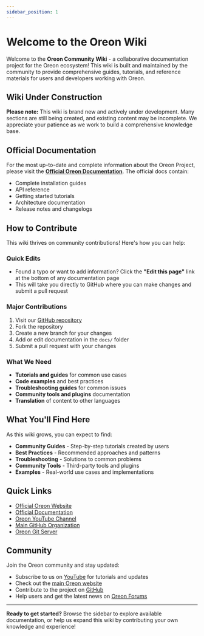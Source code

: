 ```yaml
---
sidebar_position: 1
---
```


# Welcome to the Oreon Wiki

Welcome to the **Oreon Community Wiki** - a collaborative documentation project for the Oreon ecosystem! This wiki is built and maintained by the community to provide comprehensive guides, tutorials, and reference materials for users and developers working with Oreon.

## Wiki Under Construction

**Please note:** This wiki is brand new and actively under development. Many sections are still being created, and existing content may be incomplete. We appreciate your patience as we work to build a comprehensive knowledge base.

## Official Documentation

For the most up-to-date and complete information about the Oreon Project, please visit the [**Official Oreon Documentation**](https://oreonproject.org/docs/). The official docs contain:

- Complete installation guides
- API reference
- Getting started tutorials
- Architecture documentation
- Release notes and changelogs

## How to Contribute

This wiki thrives on community contributions! Here's how you can help:

### Quick Edits
- Found a typo or want to add information? Click the **"Edit this page"** link at the bottom of any documentation page
- This will take you directly to GitHub where you can make changes and submit a pull request

### Major Contributions
1. Visit our [GitHub repository](https://github.com/oreonproject/wiki)
2. Fork the repository
3. Create a new branch for your changes
4. Add or edit documentation in the `docs/` folder
5. Submit a pull request with your changes

### What We Need
- **Tutorials and guides** for common use cases
- **Code examples** and best practices
- **Troubleshooting guides** for common issues
- **Community tools and plugins** documentation
- **Translation** of content to other languages

## What You'll Find Here

As this wiki grows, you can expect to find:

- **Community Guides** - Step-by-step tutorials created by users
- **Best Practices** - Recommended approaches and patterns
- **Troubleshooting** - Solutions to common problems
- **Community Tools** - Third-party tools and plugins
- **Examples** - Real-world use cases and implementations

## Quick Links

- [Official Oreon Website](https://oreonproject.org/)
- [Official Documentation](https://oreonproject.org/docs/)
- [Oreon YouTube Channel](https://youtube.com/@oreonproject)
- [Main GitHub Organization](https://github.com/oreonproject/)
- [Oreon Git Server](https://git.oreonproject.org/)

## Community

Join the Oreon community and stay updated:

- Subscribe to us on [YouTube](https://youtube.com/@oreonproject) for tutorials and updates
- Check out the [main Oreon website](https://oreonproject.org/)
- Contribute to the project on [GitHub](https://github.com/oreonproject/)
- Help users and get the latest news on [Oreon Forums](https://forums.oreonproject.org/)

---

**Ready to get started?** Browse the sidebar to explore available documentation, or help us expand this wiki by contributing your own knowledge and experience!
